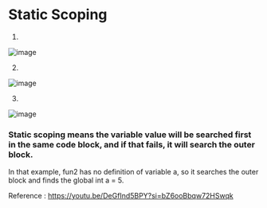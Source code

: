 # Static Scoping

<!--- C use Static Scoping -->

1) 
![image](https://github.com/asem-hamid/learn-c/assets/155321064/a3aecbe5-743b-4648-8e87-c5f8b2ece803)

2) 
![image](https://github.com/asem-hamid/learn-c/assets/155321064/92cc93fd-c9e3-4e14-99ef-e87ff745d651)

3)
![image](https://github.com/asem-hamid/learn-c/assets/155321064/50a7bafe-27f1-4f70-8fc1-5335ae771027)


### Static scoping means the variable value will be searched first in the same code block, and if that fails, it will search the outer block.

In that  example, fun2 has no definition of  variable a, so it searches the outer block and finds the global int  a = 5.


Reference : https://youtu.be/DeGfInd5BPY?si=bZ6ooBbqw72HSwqk
